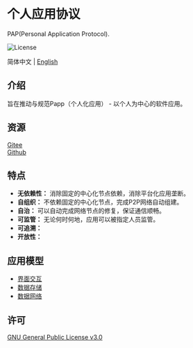 # 个人应用协议

PAP(Personal Application Protocol).

![License](https://img.shields.io/badge/license-GPL%20v3-blue)

简体中文 | [English](./README.md)

## 介绍

旨在推动与规范Papp（个人化应用） - 以个人为中心的软件应用。 

## 资源

[Gitee](https://gitee.com/dfz/PAP)  
[Github](https://github.com/xxyjskx1987/PAP)

## 特点

- **无依赖性：** 消除固定的中心化节点依赖，消除平台化应用垄断。  
- **自组织：** 不依赖固定的中心化节点，完成P2P网络自动组建。   
- **自治：** 可以自动完成网络节点的修复，保证通信顺畅。  
- **可监管：** 无论何时何地，应用可以被指定人员监管。  
- **可追溯：**  
- **开放性：**

## 应用模型

- [界面交互](./interface_interaction/README_zh.md)  
- [数据存储](./data_storage/README_zh.md)  
- [数据网络](./data_network/README_zh.md)

## 许可

[GNU General Public License v3.0](./LICENSE)
